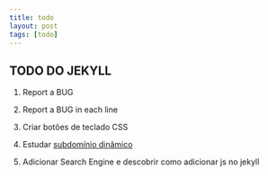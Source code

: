 ```yaml
---
title: todo
layout: post
tags: [todo]
---
```


## TODO DO JEKYLL 

1. Report a BUG

2. Report a BUG in each line

3. Criar botões de teclado CSS

4. Estudar [subdomínio dinâmico](http://railscasts.com/episodes/123-subdomains-revised?view=asciicast)

5. Adicionar Search Engine e descobrir como adicionar js no jekyll 